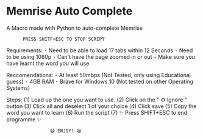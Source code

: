 # Memrise Auto Complete
A Macro made with Python to auto-complete Memrise

          PRESS SHITF+ESC TO STOP SCRIPT

   Requirements:
          ⁃ Need to be able to load 17 tabs within 12 Seconds
          ⁃ Need to be using 1080p
          ⁃ Can't have the page zoomed in or out
          ⁃ Make sure you have learnt the word you will use 

   Reccomendations:
          ⁃ At least 50mbps (Not Tested, only using Educational guess)
          ⁃ 4GB RAM
          ⁃ Brave for Windows 10 (Not tested on other Operating Systems)
  
   Steps:
          (1) Load up the one you want to use.
          (2) Click on the " ⚙ Ignore " button
          (3) Click all and deselect 1 of your choice
          (4) Click save
          (5) Copy the word you want to learn
          (6) Run the script
          (7) ✨ Press SHIFT+ESC to end programme ✨
  
  
                    😆 ENJOY! 😆
  

